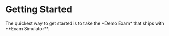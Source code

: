 # Getting Started

The quickest way to get started is to take the \*Demo Exam\* that ships with \*\*Exam Simulator\*\*. 

